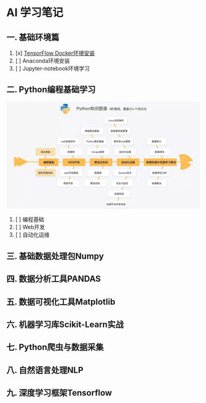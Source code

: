 # AI 学习笔记
## 一. 基础环境篇
1. [x]  [TensorFlow Docker环境安装](/base/system.md)
2. [  ]  Anaconda环境安装
3. [  ]  Jupyter-notebook环境学习

## 二. Python编程基础学习
![python知识图谱](image/python_image.jpg)
1. [ ] 编程基础
2. [ ] Web开发
3. [ ] 自动化运维
## 三. 基础数据处理包Numpy
## 四. 数据分析工具PANDAS
## 五. 数据可视化工具Matplotlib
## 六. 机器学习库Scikit-Learn实战
## 七. Python爬虫与数据采集
## 八. 自然语言处理NLP
## 九. 深度学习框架Tensorflow
